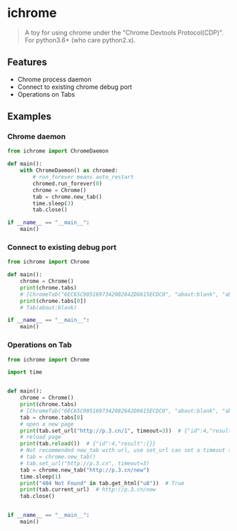 # ichrome

> A toy for using chrome under the "Chrome Devtools Protocol(CDP)". For python3.6+ (who care python2.x).

## Features

- Chrome process daemon
- Connect to existing chrome debug port
- Operations on Tabs

## Examples

### Chrome daemon

```python
from ichrome import ChromeDaemon

def main():
    with ChromeDaemon() as chromed:
        # run_forever means auto_restart
        chromed.run_forever(0)
        chrome = Chrome()
        tab = chrome.new_tab()
        time.sleep(3)
        tab.close()

if __name__ == "__main__":
    main()
```

### Connect to existing debug port

```python
from ichrome import Chrome

def main():
    chrome = Chrome()
    print(chrome.tabs)
    # [ChromeTab("6EC65C9051697342082642D6615ECDC0", "about:blank", "about:blank", port: 9222)]
    print(chrome.tabs[0])
    # Tab(about:blank)

if __name__ == "__main__":
    main()
```

### Operations on Tab

```python
from ichrome import Chrome

import time


def main():
    chrome = Chrome()
    print(chrome.tabs)
    # [ChromeTab("6EC65C9051697342082642D6615ECDC0", "about:blank", "about:blank", port: 9222)]
    tab = chrome.tabs[0]
    # open a new page
    print(tab.set_url("http://p.3.cn/1", timeout=3))  # {"id":4,"result":{}}
    # reload page
    print(tab.reload())  # {"id":4,"result":{}}
    # Not recommended new_tab with url, use set_url can set a timeout to stop loading
    # tab = chrome.new_tab()
    # tab.set_url("http://p.3.cn", timeout=3)
    tab = chrome.new_tab("http://p.3.cn/new")
    time.sleep(1)
    print("404 Not Found" in tab.get_html("u8"))  # True
    print(tab.current_url)  # http://p.3.cn/new
    tab.close()


if __name__ == "__main__":
    main()

```